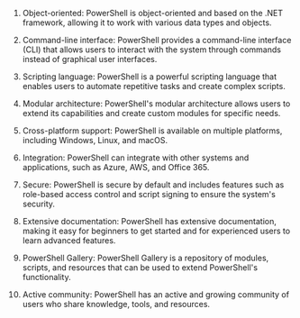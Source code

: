 

1. Object-oriented: PowerShell is object-oriented and based on the .NET framework, allowing it to work with various data types and objects.

2. Command-line interface: PowerShell provides a command-line interface (CLI) that allows users to interact with the system through commands instead of graphical user interfaces.

3. Scripting language: PowerShell is a powerful scripting language that enables users to automate repetitive tasks and create complex scripts.

4. Modular architecture: PowerShell's modular architecture allows users to extend its capabilities and create custom modules for specific needs.

5. Cross-platform support: PowerShell is available on multiple platforms, including Windows, Linux, and macOS.

6. Integration: PowerShell can integrate with other systems and applications, such as Azure, AWS, and Office 365.

7. Secure: PowerShell is secure by default and includes features such as role-based access control and script signing to ensure the system's security.

8. Extensive documentation: PowerShell has extensive documentation, making it easy for beginners to get started and for experienced users to learn advanced features.

9. PowerShell Gallery: PowerShell Gallery is a repository of modules, scripts, and resources that can be used to extend PowerShell's functionality.

10. Active community: PowerShell has an active and growing community of users who share knowledge, tools, and resources.